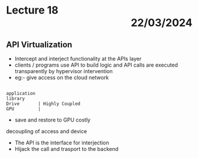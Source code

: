 # Lecture 18 <div style="text-align:right"> 22/03/2024 </div>

## API Virtualization
- Intercept and interject functionality at the APIs layer
- clients / programs use API to build logic and API calls are executed transparently by hypervisor intervention 
- eg:- give access on the cloud network

```

application
library
Drive       | Highly Coupled
GPU         | 
```

- save and restore to GPU costly

decoupling of access and device
- The API is the interface for interjection
- Hijack the call and trasport to the backend
